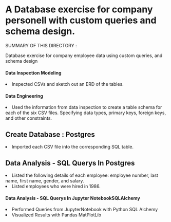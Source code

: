 
<h1> A Database exercise for company personell with custom queries and schema design. </h1>

SUMMARY OF THIS DIRECTORY : 

Database exercise for company employee data using custom queries, and schema design

<h4> Data Inspection Modeling </h4>
<li> Inspected CSVs and sketch out an ERD of the tables. </li> 

<h4> Data Engineering </h4>
<li> Used the information from data inspection to create a table schema for each of the six CSV files. Specifying data types, primary keys, foreign keys, and other constraints. </li> 

<h2> Create Database : Postgres </h2>
<li>Imported each CSV file into the corresponding SQL table. </li> 

<h2>Data Analysis - SQL Querys In Postgres </h2>
<li>Listed the following details of each employee: employee number, last name, first name, gender, and salary. </li> 
<li>Listed employees who were hired in 1986. </li> 

<h4>Data Analysis - SQL Querys In Jupyter NotebookSQLAlchemy </h4>
<li>Performed Queries from JupyterNotebook with Python SQL Alchemy  </li> 
<li>Visualized Results with Pandas MatPlotLib  </li> 
<br>
<img scr="https://github.com/BrandinO771/sql-challenge/blob/master/EmployeeSQL/pandas_diagrams/BS__PewLett_Avg_Sal.png>

